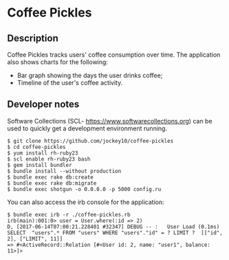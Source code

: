 # Coffee Pickles

## Description

Coffee Pickles tracks users' coffee consumption over time. The application also shows charts for the following:

* Bar graph showing the days the user drinks coffee;
* Timeline of the user's coffee activity.

## Developer notes

Software Collections (SCL- https://www.softwarecollections.org) can be used to quickly get a development environment running.

```
$ git clone https://github.com/jockey10/coffee-pickles
$ cd coffee-pickles
$ yum install rh-ruby23
$ scl enable rh-ruby23 bash
$ gem install bundler
$ bundle install --without production
$ bundle exec rake db:create
$ bundle exec rake db:migrate
$ bundle exec shotgun -o 0.0.0.0 -p 5000 config.ru

```

You can also access the irb console for the application:

```
$ bundle exec irb -r ./coffee-pickles.rb
irb(main):001:0> user = User.where(:id => 2)
D, [2017-06-14T07:00:21.228401 #32347] DEBUG -- :   User Load (0.1ms)  SELECT  "users".* FROM "users" WHERE "users"."id" = ? LIMIT ?  [["id", 2], ["LIMIT", 11]]
=> #<ActiveRecord::Relation [#<User id: 2, name: "user1", balance: 11>]>

```
